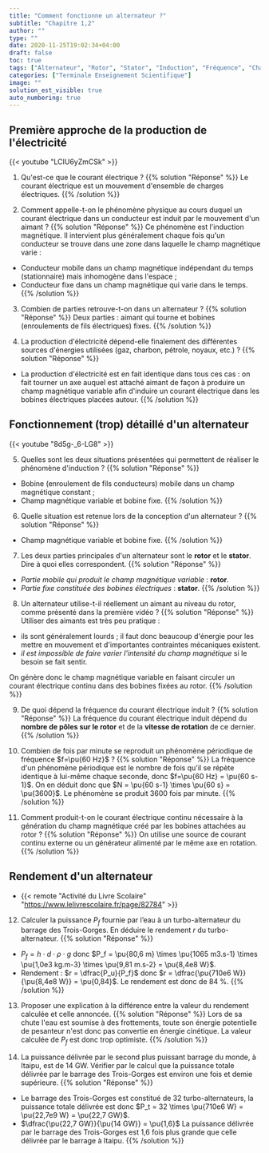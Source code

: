 ```yaml
---
title: "Comment fonctionne un alternateur ?"
subtitle: "Chapitre 1,2"
author: ""
type: ""
date: 2020-11-25T19:02:34+04:00
draft: false
toc: true
tags: ["Alternateur", "Rotor", "Stator", "Induction", "Fréquence", "Champ magnétique","Courant électrique"]
categories: ["Terminale Enseignement Scientifique"]
image: ""
solution_est_visible: true
auto_numbering: true
---
```


## Première approche de la production de l'électricité

{{< youtube "LCIU6yZmCSk" >}}

1. Qu'est-ce que le courant électrique ?
{{% solution "Réponse" %}}
Le courant électrique est un mouvement d'ensemble de charges électriques.
{{% /solution %}}

2. Comment appelle-t-on le phénomène physique au cours duquel un courant électrique dans un conducteur est induit par le mouvement d'un aimant ?
{{% solution "Réponse" %}}
Ce phénomène est l'induction magnétique. Il intervient plus généralement chaque fois qu'un conducteur se trouve dans une zone dans laquelle le champ magnétique varie :
- Conducteur mobile dans un champ magnétique indépendant du temps (stationnaire) mais inhomogène dans l'espace ;
- Conducteur fixe dans un champ magnétique qui varie dans le temps.
{{% /solution %}}

3. Combien de parties retrouve-t-on dans un alternateur ?
{{% solution "Réponse" %}}
Deux parties : aimant qui tourne et bobines (enroulements de fils électriques) fixes.
{{% /solution %}}

4. La production d'électricité dépend-elle finalement des différentes sources d'énergies utilisées (gaz, charbon, pétrole, noyaux, etc.) ?
{{% solution "Réponse" %}}
- La production d'électricité est en fait identique dans tous ces cas : on fait tourner un axe auquel est attaché aimant de façon à produire un champ magnétique variable afin d'induire un courant électrique dans les bobines électriques placées autour.
{{% /solution %}}


## Fonctionnement (trop) détaillé d'un alternateur

{{< youtube "8d5g-_6-LG8" >}}

5. Quelles sont les deux situations présentées qui permettent de réaliser le phénomène d'induction ?
{{% solution "Réponse" %}}
- Bobine (enroulement de fils conducteurs) mobile dans un champ magnétique constant ;
- Champ magnétique variable et bobine fixe. 
{{% /solution %}}

6. Quelle situation est retenue lors de la conception d'un alternateur ?
{{% solution "Réponse" %}}
- Champ magnétique variable et bobine fixe. 
{{% /solution %}}

7. Les deux parties principales d'un alternateur sont le **rotor** et le **stator**. Dire à quoi elles correspondent.
{{% solution "Réponse" %}}
- *Partie mobile qui produit le champ magnétique variable* : **rotor**.
- *Partie fixe constituée des bobines électriques* : **stator**.
{{% /solution %}}

8. Un alternateur utilise-t-il réellement un aimant au niveau du rotor, comme présenté dans la première vidéo ?
{{% solution "Réponse" %}}
Utiliser des aimants est très peu pratique : 
- ils sont généralement lourds ; il faut donc beaucoup d'énergie pour les mettre en mouvement et d'importantes contraintes mécaniques existent.
- *il est impossible de faire varier l'intensité du champ magnétique* si le besoin se fait sentir.

On génère donc le champ magnétique variable en faisant circuler un courant électrique continu dans des bobines fixées au rotor.
{{% /solution %}}

9. De quoi dépend la fréquence du courant électrique induit ?
{{% solution "Réponse" %}}
La fréquence du courant électrique induit dépend du **nombre de pôles sur le rotor** et de la **vitesse de rotation** de ce dernier.
{{% /solution %}}

10. Combien de fois par minute se reproduit un phénomène périodique de fréquence $f=\pu{60 Hz}$ ?
{{% solution "Réponse" %}}
La fréquence d'un phénomène périodique est le nombre de fois qu'il se répète identique à lui-même chaque seconde, donc $f=\pu{60 Hz} = \pu{60 s-1}$. On en déduit donc que $N = \pu{60 s-1} \times \pu{60 s} = \pu{3600}$. Le phénomène se produit 3600 fois par minute.
{{% /solution %}}

11. Comment produit-t-on le courant électrique continu nécessaire à la génération du champ magnétique créé par les bobines attachées au rotor ?
{{% solution "Réponse" %}}
On utilise une source de courant continu externe ou un générateur alimenté par le même axe en rotation.
{{% /solution %}}

## Rendement d'un alternateur

- {{< remote "Activité du Livre Scolaire" "https://www.lelivrescolaire.fr/page/82784" >}}

12. Calculer la puissance $P_f$ fournie par l’eau à un turbo-alternateur du barrage des Trois-Gorges. En déduire le rendement $r$ du turbo-alternateur. 
{{% solution "Réponse" %}}
- $P_f = h \cdot d \cdot \rho \cdot g$ donc $P_f = \pu{80,6 m} \times \pu{1065 m3.s-1} \times \pu{1,0e3 kg.m-3} \times \pu{9,81 m.s-2} = \pu{8,4e8 W}$.
- Rendement : $r = \dfrac{P_u}{P_f}$ donc $r = \dfrac{\pu{710e6 W}}{\pu{8,4e8 W}} = \pu{0,84}$. Le rendement est donc de 84&nbsp;%.
{{% /solution %}}

13. Proposer une explication à la différence entre la valeur du rendement calculée et celle annoncée.
{{% solution "Réponse" %}}
Lors de sa chute l'eau est soumise à des frottements, toute son énergie potentielle de pesanteur n'est donc pas convertie en énergie cinétique. La valeur calculée de $P_f$ est donc trop optimiste.
{{% /solution %}}

14. La puissance délivrée par le second plus puissant barrage du monde, à Itaipu, est de 14&nbsp;GW. Vérifier par le calcul que la puissance totale délivrée par le barrage des Trois-Gorges est environ une fois et demie supérieure. 
{{% solution "Réponse" %}}
- Le barrage des Trois-Gorges est constitué de 32 turbo-alternateurs, la puissance totale délivrée est donc $P_t = 32 \times \pu{710e6 W} = \pu{22,7e9 W} = \pu{22,7 GW}$.
- $\dfrac{\pu{22,7 GW}}{\pu{14 GW}} = \pu{1,6}$ La puissance délivrée par le barrage des Trois-Gorges est 1,6 fois plus grande que celle délivrée par le barrage à Itaipu.
{{% /solution %}}